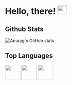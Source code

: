 # Hello, there! <img src="https://raw.githubusercontent.com/MartinHeinz/MartinHeinz/master/wave.gif" width="30px">

## Github Stats
![Anurag's GitHub stats](https://github-readme-stats.vercel.app/api?username=quentinlautischer&show_icons=true&theme=gruvbox&count_private=true&hide=contribs,prs)

## Top Languages
<a href="#">
  <img align="center" width=50 height=50 src='https://cdn.jsdelivr.net/gh/devicons/devicon/icons/cplusplus/cplusplus-original.svg'>
</a>
<a href="#">
  <img align="center" width=50 height=50 src='https://cdn.jsdelivr.net/gh/devicons/devicon/icons/csharp/csharp-original.svg'>
</a>
<a href="#">
  <img align="center" width=50 height=50 src='https://cdn.jsdelivr.net/gh/devicons/devicon/icons/typescript/typescript-original.svg'>
</a>
<!--
**quentinlautischer/quentinlautischer** is a ✨ _special_ ✨ repository because its `README.md` (this file) appears on your GitHub profile.

Here are some ideas to get you started:

- 🔭 I’m currently working on ...
- 🌱 I’m currently learning ...
- 👯 I’m looking to collaborate on ...
- 🤔 I’m looking for help with ...
- 💬 Ask me about ...
- 📫 How to reach me: ...
- 😄 Pronouns: ...
- ⚡ Fun fact: ...
-->
